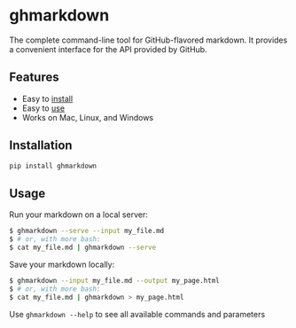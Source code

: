 # ghmarkdown
The complete command-line tool for GitHub-flavored markdown. It provides a convenient interface for the API provided by GitHub.

## Features

- Easy to [install](https://github.com/karan/joe#installation)
- Easy to [use](https://github.com/karan/joe#usage)
- Works on Mac, Linux, and Windows

## Installation
```bash
pip install ghmarkdown
```

## Usage
Run your markdown on a local server:
```bash
$ ghmarkdown --serve --input my_file.md
$ # or, with more bash:
$ cat my_file.md | ghmarkdown --serve
```

Save your markdown locally:
```bash
$ ghmarkdown --input my_file.md --output my_page.html
$ # or, with more bash:
$ cat my_file.md | ghmarkdown > my_page.html
```

Use `ghmarkdown --help` to see all available commands and parameters
